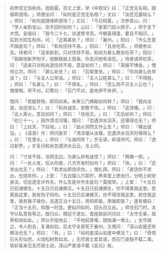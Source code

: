 > 初参百丈恒和尚，因结夏。百丈上堂，举《中观论》曰：​「正觉无名相，隨缘即道场。​」师便出问：​「如何是正觉无名相？​」丈曰：​「汝还见露柱么？​」师曰：​「如何是随缘即道场？​」丈曰：​「今日结夏。​」次参首山，问：​「学人亲到宝山，空手回时如何？​」山曰：​「家家门前火把子。​」师于言下大悟。呈偈曰：​「我今二十七，访道曾寻觅。今朝喜得逢，要且不相识。​」后到大阳玄和尚，问：​「近离甚处？​」师曰：​「襄州。​」阳曰：​「作么生是不隔底句？​」师曰：​「和尚住持不易。​」阳曰：​「且坐吃茶。​」师便参众去。侍者问：​「适来新到，只对住持不易，和尚为甚么教坐吃茶？​」阳曰：​「我献他新罗附子，他酬我舶上茴香。你去问他有语在。​」侍者请师吃茶，问：​「适来只对和尚道住持不易，意旨如何？​」师曰：​「真输不博金。​」僧侍立次。师问：​「甚么处坐？​」曰：​「后架里坐。​」师曰：​「你向甚么处举话？​」曰：​「与主人公举话。​」师曰：​「主人公姓甚么？​」曰：​「不得姓。​」师曰：​「名甚么？​」曰：​「不得名。​」师曰：​「恁么则不识主人公也？​」僧便喝。师不对。幻寄曰：​「石门不对，是肯伊不肯伊。​」

> 僧问：​「若能转物，即同如来。未审三门佛殿如何转？​」师曰：​「我向汝道，汝还信么？​」曰：​「和尚诚言，安敢不信。​」师曰：​「这漆桶。​」问：​「古人索火，意旨如何？​」师曰：​「任他灭。​」曰：​「灭后如何？​」师曰：​「初三十一。​」因作清凉河堰，僧问：​「忽遇洪水滔天，还堰得也无？​」师曰：​「上拄天，下拄地。​」曰：​「劫火洞然又作么生？​」师曰：​「横出竖没。​」​《语录》作：师问直岁：​「清凉堰从汝堰，忽遇洪水滔天时堰得么？​」曰：​「在里头。​」师曰：​「与谁同伴？​」岁无语，却请师代。师曰：​「透过新罗。​」岁复问和尚忽遇洪水云云，与上同。

> 问：​「寸丝不挂，法网无边，为甚么却有迷悟？​」师曰：​「两桶一担。​」问：​「一处火发，任从你救，八方齐发时如何？​」师曰：​「快。​」曰：​「还求出也无？​」师曰：​「若求出即烧杀你。​」僧礼拜。师曰：​「直饶你不求出，也烧杀你。​」上堂：​「五白猫儿爪距狞，养来堂上绝虫行。分明上树安身法，切忌遗言许外生。作么生是许外生底句？莫错举。​」上堂：​「十五日已前诸佛生，十五日已后诸佛灭。十五日已前诸佛生，你不得离我这里。若离我这里，我有钩子钩你。十五日已后诸佛灭，你不得住我这里，若住我这里，我有锥子锥你。且道正当十五日，用钩即是，用锥即是？​」遂有偈曰：​「正当十五日，钩锥一时息。更拟问如何，回头日又出。​」师住石门时，太守以私意笞辱之。既归众，僧迎于道左，首座趋前问讯曰：​「太守无辜，屈辱和尚如此。​」师以手指地云：​「平地起骨堆，随指涌一堆土。​」太守闻之，令人削去，复涌如初。后太守全家死于襄州。又僧问：​「深山岩崖还有佛法也无？​」师曰：​「有。​」曰：​「如何是深山岩崖中佛法？​」曰：​「奇怪石头形似虎，火烧松树势如龙。​」无尽居士爱其语，而石门录独不载二事。皆妙喜亲见无尽居士说。深山严崖语今載《会元》矣。


